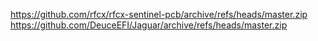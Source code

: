 https://github.com/rfcx/rfcx-sentinel-pcb/archive/refs/heads/master.zip
https://github.com/DeuceEFI/Jaguar/archive/refs/heads/master.zip
